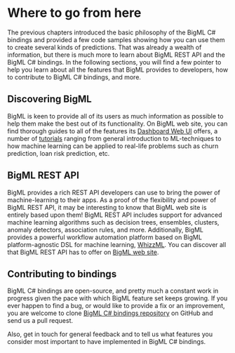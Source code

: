 Where to go from here
=====================

The previous chapters introduced the basic philosophy of the BigML C# bindings
and provided a few code samples showing how you can use them to create
several kinds of predictions. That was already a wealth of information,
but there is much more to learn about BigML REST API and the BigML C# bindings.
In the following sections, you will find a few pointer to help you learn about
all the features that BigML provides to developers, how to contribute
to BigML C# bindings, and more.

Discovering BigML
-----------------

BigML is keen to provide all of its users as much information as possible
to help them make the best out of its functionality. On BigML web site, you
can find thorough guides to all of the features its
[Dashboard Web UI](https://bigml.com/documentation/dashboard/) offers,
a number of [tutorials](https://bigml.com/tutorials/) ranging from general
introduction to ML-techniques to how machine learning can be applied to
real-life problems such as churn prediction, loan risk prediction, etc.

BigML REST API
--------------

BigML provides a rich REST API developers can use to bring the power of
machine-learning to their apps. As a proof of the flexibility and power
of BigML REST API, it may be interesting to know that BigML web site is
entirely based upon them! BigML REST API includes support for advanced machine
learning algorithms such as decision trees, ensembles, clusters, anomaly
detectors, association rules, and more. Additionally, BigML provides
a powerful workflow automation platform based on BigML platform-agnostic
DSL for machine learning, [WhizzML](https://bigml.com/api/scripts). You can
discover all that BigML REST API has to offer on
[BigML web site](https://bigml.com/api/quick_start).

Contributing to bindings
------------------------

BigML C# bindings are open-source, and pretty much a constant work in progress
given the pace with which BigML feature set keeps growing. If you ever happen
to find a bug, or would like to provide a fix or an improvement, you are
welcome to clone
[BigML C# bindings repository](https://github.com/bigmlcom/bigml-csharp) on
GitHub and send us a pull request.

Also, get in touch for general feedback and to tell us what features you
consider most important to have implemented in BigML C# bindings.
